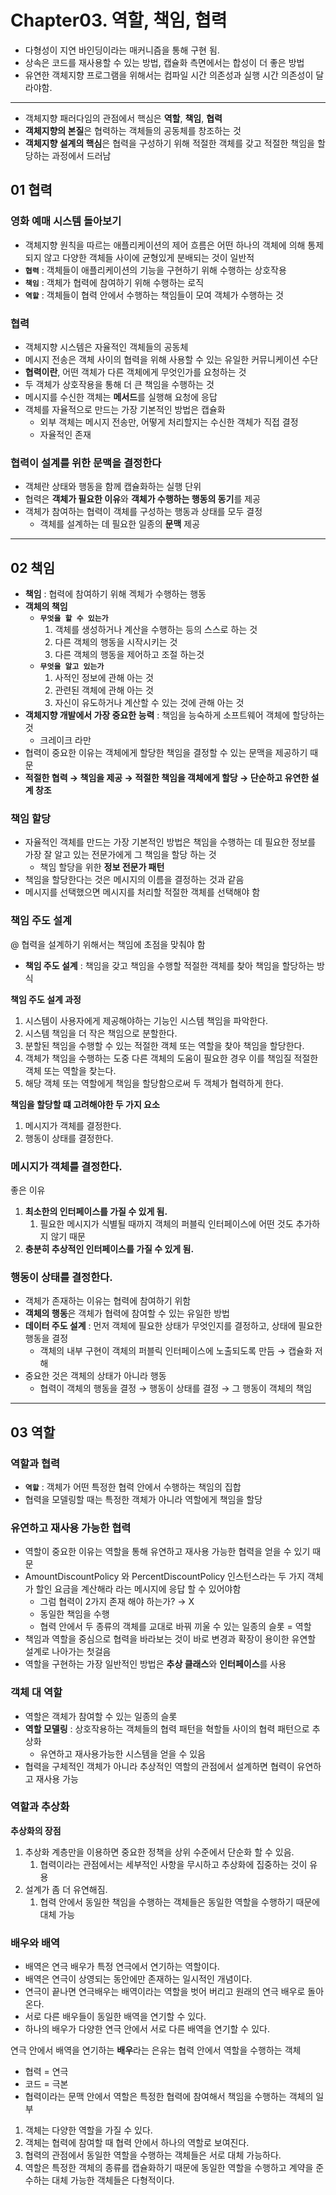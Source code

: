 # Chapter03. 역할, 책임, 협력

- 다형성이 지연 바인딩이라는 매커니즘을 통해 구현 됨.
- 상속은 코드를 재사용할 수 있는 방법, 캡슐화 측면에서는 합성이 더 좋은 방법
- 유연한 객체지향 프로그램을 위해서는 컴파일 시간 의존성과 실행 시간 의존성이 달라야함.

---

- 객체지향 패러다임의 관점에서 핵심은 **역할**, **책임**, **협력**
- **객체지향의 본질**은 협력하는 객체들의 공동체를 창조하는 것
- **객체지향 설계의 핵심**은 협력을 구성하기 위해 적절한 객체를 갖고 적절한 책임을 할당하는 과정에서 드러남

## 01 협력

### 영화 예매 시스템 돌아보기

- 객체지향 원칙을 따르는 애플리케이션의 제어 흐름은 어떤 하나의 객체에 의해 통제되지 않고 다양한 객체들 사이에 균형있게 분배되는 것이 일반적
- **`협력`** : 객체들이 애플리케이션의 기능을 구현하기 위해 수행하는 상호작용
- **`책임`** : 객체가 협력에 참여하기 위해 수행하는 로직
- **`역할`** : 객체들이 협력 안에서 수행하는 책임들이 모여 객체가 수행하는 것

### 협력

- 객체지향 시스템은 자율적인 객체들의 공동체
- 메시지 전송은 객체 사이의 협력을 위해 사용할 수 있는 유일한 커뮤니케이션 수단
- **협력이란**, 어떤 객체가 다른 객체에게 무엇인가를 요청하는 것
- 두 객체가 상호작용을 통해 더 큰 책임을 수행하는 것
- 메시지를 수신한 객체는 **메서드**를 실행해 요청에 응답
- 객체를 자율적으로 만드는 가장 기본적인 방법은 캡슐화
    - 외부 객체는 메시지 전송만, 어떻게 처리할지는 수신한 객체가 직접 결정
    - 자율적인 존재

### 협력이 설계를 위한 문맥을 결정한다

- 객체란 상태와 행동을 함께 캡슐화하는 실행 단위
- 협력은 **객체가 필요한 이유**와 **객체가 수행하는 행동의 동기**를 제공
- 객체가 참여하는 협력이 객체를 구성하는 행동과 상태를 모두 결정
    - 객체를 설계하는 데 필요한 일종의 **문맥** 제공
    

---

## 02 책임

- **책임** : 협력에 참여하기 위해 겍체가 수행하는 행동
- **객체의 책임**
    - **`무엇을 할 수 있는가`**
        1. 객체를 생성하거나 계산을 수행하는 등의 스스로 하는 것
        2. 다른 객체의 행동을 시작시키는 것
        3. 다른 객체의 행동을 제어하고 조절 하는것
    - **`무엇을 알고 있는가`**
        1. 사적인 정보에 관해 아는 것
        2. 관련된 객체에 관해 아는 것
        3. 자신이 유도하거나 계산할 수 있는 것에 관해 아는 것
- **객체지향 개발에서 가장 중요한 능력** : 책임을 능숙하게 소프트웨어 객체에 할당하는 것
    - 크레이크 라만
- 협력이 중요한 이유는 객체에게 할당한 책임을 결정할 수 있는 문맥을 제공하기 때문
- **적절한 협력 → 책임을 제공 → 적절한 책임을 객체에게 할당 → 단순하고 유연한 설계 창조**

### 책임 할당

- 자율적인 객체를 만드는 가장 기본적인 방법은 책임을 수행하는 데 필요한 정보를 가장 잘 알고 있는 전문가에게 그 책임을 할당 하는 것
    - 책임 할당을 위한 **정보 전문가 패턴**
- 책임을 할당한다는 것은 메시지의 이름을 결정하는 것과 같음
- 메시지를 선택했으면 메시지를 처리할 적절한 객체를 선택해야 함

### 책임 주도 설계

@ 협력을 설계하기 위해서는 책임에 초점을 맞춰야 함

- **책임 주도 설계** : 책임을 갖고 책임을 수행할 적절한 객체를 찾아 책임을 할당하는 방식

**책임 주도 설계 과정**

1. 시스템이 사용자에게 제공해야하는 기능인 시스템 책임을 파악한다.
2. 시스템 책임을 더 작은 책임으로 분할한다.
3. 분할된 책임을 수행할 수 있는 적절한 객체 또는 역할을 찾아 책임을 할당한다.
4. 객체가 책임을 수행하는 도중 다른 객체의 도움이 필요한 경우 이를 책임질 적절한 객체 또는 역할을 찾는다.
5. 해당 객체 또는 역할에게 책임을 할당함으로써 두 객체가 협력하게 한다. 

**책임을 할당할 떄 고려해야한 두 가지 요소**

1. 메시지가 객체를 결정한다.
2. 행동이 상태를 결정한다.

### 메시지가 객체를 결정한다.

좋은 이유

1. **최소한의 인터페이스를 가질 수 있게 됨.**
    1. 필요한 메시지가 식별될 때까지 객체의 퍼블릭 인터페이스에 어떤 것도 추가하지 않기 때문
2. **충분히 추상적인 인터페이스를 가질 수 있게 됨.**

### 행동이 상태를 결정한다.

- 객체가 존재하는 이유는 협력에 참여하기 위함
- **객체의 행동**은 객체가 협력에 참여할 수 있는 유일한 방법
- **데이터 주도 설계** : 먼저 객체에 필요한 상태가 무엇인지를 결정하고, 상태에 필요한 행동을 결정
    - 객체의 내부 구현이 객체의 퍼블릭 인터페이스에 노출되도록 만듬 → 캡슐화 저해
- 중요한 것은 객체의 상태가 아니라 행동
    - 협력이 객체의 행동을 결정 → 행동이 상태를 결정 → 그 행동이 객체의 책임

---

## 03 역할

### 역할과 협력

- **`역할`** : 객체가 어떤 특정한 협력 안에서 수행하는 책임의 집합
- 협력을 모델링할 때는 특정한 객체가 아니라 역할에게 책임을 할당

### 유연하고 재사용 가능한 협력

- 역할이 중요한 이유는 역할을 통해 유연하고 재사용 가능한 협력을 얻을 수 있기 때문
- AmountDiscountPolicy 와 PercentDiscountPolicy 인스턴스라는 두 가지 객체가 할인 요금을 계산해라 라는 메시지에 응답 할 수 있어야함
    - 그럼 협력이 2가지 존재 해야 하는가? → X
    - 동일한 책임을 수행
    - 협력 안에서 두 종류의 객체를 교대로 바꿔 끼울 수 있는 일종의 슬롯 = 역할
- 책임과 역할을 중심으로 협력을 바라보는 것이 바로 변경과 확장이 용이한 유연할 설계로 나아가는 첫걸음
- 역할을 구현하는 가장 일반적인 방법은 **추상 클래스**와 **인터페이스**를 사용

### 객체 대 역할

- 역할은 객체가 참여할 수 있는 일종의 슬롯
- **역할 모델링** : 상호작용하는 객체들의 협력 패턴을 혁할들 사이의 협력 패턴으로 추상화
    - 유연하고 재사용가능한 시스템을 얻을 수 있음
- 협력을 구체적인 객체가 아니라 추상적인 역할의 관점에서 설계하면 협력이 유연하고 재사용 가능

### 역할과 추상화

**추상화의 장점**

1. 추상화 계층만을 이용하면 중요한 정책을 상위 수준에서 단순화 할 수 있음.
    1. 협력이라는 관점에서는 세부적인 사항을 무시하고 추상화에 집중하는 것이 유용 
2. 설계가 좀 더 유연해짐.
    1. 협력 안에서 동일한 책임을 수행하는 객체들은 동일한 역할을 수행하기 때문에 대체 가능

### 배우와 배역

- 배역은 연극 배우가 특정 연극에서 연기하는 역할이다.
- 배역은 연극이 상영되는 동안에만 존재하는 일시적인 개념이다.
- 연극이 끝나면 연극배우는 배역이라는 역할을 벗어 버리고 원래의 연극 배우로 돌아온다.
- 서로 다른 배우들이 동일한 배역을 연기할 수 있다.
- 하나의 배우가 다양한 연극 안에서 서로 다른 배역을 연기할 수 있다.

연극 안에서 배역을 연기하는 **배우**라는 은유는 협력 안에서 역할을 수행하는 객체

- 협력 = 연극
- 코드 = 극본
- 협력이라는 문맥 안에서 역할은 특정한 협력에 참여해서 책임을 수행하는 객체의 일부

1. 객체는 다양한 역할을 가질 수 있다.
2. 객체는 협력에 참여할 때 협력 안에서 하나의 역할로 보여진다.
3. 협력의 관점에서 동일한 역할을 수행하는 객체들은 서로 대체 가능하다.
4. 역할은 특정한 객체의 종류를 캡슐화하기 때문에 동일한 역할을 수행하고 계약을 준수하는 대체 가능한 객체들은 다형적이다.
